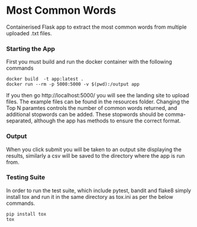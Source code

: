 # Most Common Words

Containerised Flask app to extract the most common words from multiple uploaded .txt files.

### Starting the App
First you must build and run the docker container with the following commands

```
docker build  -t app:latest .
docker run --rm -p 5000:5000 -v $(pwd):/output app
```
If you then go http://localhost:5000/ you will see the landing site to upload files. The example files can be found in the resources folder.
Changing the Top N paramtes controls the number of common words returned, and additional 
stopwords can be added. These stopwords should be comma-separated, although the app has 
methods to ensure the correct format.

### Output
When you click submit you will be taken to an output site displaying the results, similarly a csv will be
saved to the directory where the app is run from.

### Testing Suite
In order to run the test suite, which include pytest, bandit and flake8 simply install tox and run it in the same directory as tox.ini as per the below 
commands.
```
pip install tox
tox
```
